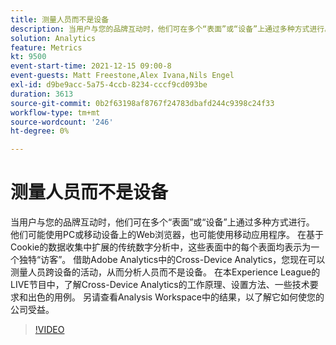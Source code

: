 ```yaml
---
title: 测量人员而不是设备
description: 当用户与您的品牌互动时，他们可在多个“表面”或“设备”上通过多种方式进行。 他们可能使用PC或移动设备上的Web浏览器，也可能使用移动应用程序。 在基于Cookie的数据收集中扩展的传统数字分析中，这些表面中的每个表面均表示为一个独特“访客”。 借助Adobe Analytics中的Cross-Device Analytics，您现在可以测量人员跨设备的活动，从而分析人员而不是设备。 在本Experience League的LIVE节目中，了解Cross-Device Analytics的工作原理、设置方法、一些技术要求和出色的用例。 另请查看Analysis Workspace中的结果，以了解它如何使您的公司受益。
solution: Analytics
feature: Metrics
kt: 9500
event-start-time: 2021-12-15 09:00-8
event-guests: Matt Freestone,Alex Ivana,Nils Engel
exl-id: d9be9acc-5a75-4ccb-8234-cccf9cd093be
duration: 3613
source-git-commit: 0b2f63198af8767f24783dbafd244c9398c24f33
workflow-type: tm+mt
source-wordcount: '246'
ht-degree: 0%

---
```


# 测量人员而不是设备

当用户与您的品牌互动时，他们可在多个“表面”或“设备”上通过多种方式进行。 他们可能使用PC或移动设备上的Web浏览器，也可能使用移动应用程序。 在基于Cookie的数据收集中扩展的传统数字分析中，这些表面中的每个表面均表示为一个独特“访客”。 借助Adobe Analytics中的Cross-Device Analytics，您现在可以测量人员跨设备的活动，从而分析人员而不是设备。 在本Experience League的LIVE节目中，了解Cross-Device Analytics的工作原理、设置方法、一些技术要求和出色的用例。 另请查看Analysis Workspace中的结果，以了解它如何使您的公司受益。


>[!VIDEO](https://video.tv.adobe.com/v/339318/?quality=12&learn=on)

